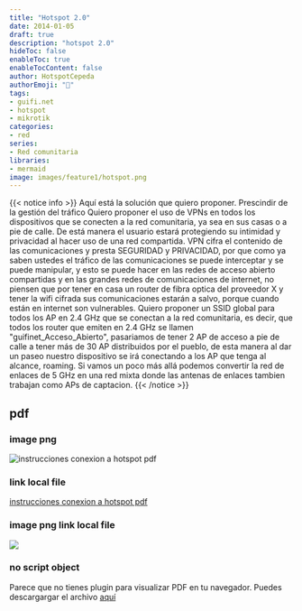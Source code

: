 ```yaml
---
title: "Hotspot 2.0"
date: 2014-01-05
draft: true
description: "hotspot 2.0"
hideToc: false
enableToc: true
enableTocContent: false
author: HotspotCepeda 
authorEmoji: "🗻"
tags:
- guifi.net
- hotspot
- mikrotik
categories:
- red
series:
- Red comunitaria
libraries:
- mermaid
image: images/feature1/hotspot.png
---
```


{{< notice info >}}
Aquí está la solución que quiero proponer.
Prescindir de la gestión del tráfico
Quiero proponer el uso de VPNs en todos los dispositivos que se conecten a la red comunitaria, ya sea en sus casas o a pie de calle. De está manera el usuario estará protegiendo su intimidad y privacidad al hacer uso de una red compartida. VPN cifra el contenido de las comunicaciones y presta SEGURIDAD y PRIVACIDAD, por que como ya saben ustedes el tráfico de las comunicaciones se puede interceptar y se puede manipular, y esto se puede hacer en las redes de acceso abierto compartidas y en las grandes redes de comunicaciones de internet, no piensen que por tener en casa un router de fibra optica del proveedor X y tener la wifi cifrada sus comunicaciones estarán a salvo, porque cuando están en internet son vulnerables.
Quiero proponer un SSID global para todos los AP en 2.4 GHz que se conectan a la red comunitaria, es decir, que todos los router que emiten en 2.4 GHz se llamen "guifinet_Acceso_Abierto", pasariamos de tener 2 AP de acceso a pie de calle a tener más de 30 AP distribuidos por el pueblo, de esta manera al dar un paseo nuestro dispositivo se irá conectando a los AP que tenga al alcance, roaming. Si vamos un poco más allá podemos convertir la red de enlaces de 5 GHz en una red mixta donde las antenas de enlaces tambien trabajan como APs de captacion.
{{< /notice >}}

## pdf

### image png
![instrucciones conexion a hotspot pdf](/pdfs/hotspot_instrucciones.PNG)
### link local file
[instrucciones conexion a hotspot pdf](/pdfs/hotspot_conectar.pdf)

### image png link local file

[<img src="/pdfs/hotspot_instrucciones.PNG">](/pdfs/hotspot_conectar.pdf)

### no script object 

<object data="/pdfs/hotspot_conectar.pdf#page=1" type="application/pdf" width="100%" height="500px"> 
  <p>Parece que no tienes plugin para visualizar PDF en tu navegador.
   Puedes descargargar el archivo <a href="/pdfs/hotspot_conectar.pdf">aquí</a></p>  
</object>
